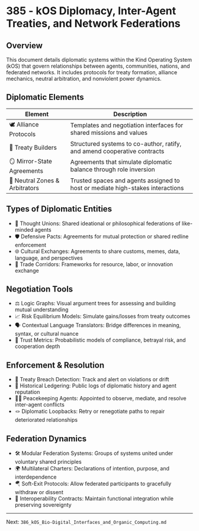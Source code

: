 # 385 - kOS Diplomacy, Inter-Agent Treaties, and Network Federations

## Overview
This document details diplomatic systems within the Kind Operating System (kOS) that govern relationships between agents, communities, nations, and federated networks. It includes protocols for treaty formation, alliance mechanics, neutral arbitration, and nonviolent power dynamics.

## Diplomatic Elements
| Element                    | Description                                                                  |
|----------------------------|------------------------------------------------------------------------------|
| 🕊️ Alliance Protocols         | Templates and negotiation interfaces for shared missions and values           |
| 📜 Treaty Builders            | Structured systems to co-author, ratify, and amend cooperative contracts       |
| 🪞 Mirror-State Agreements     | Agreements that simulate diplomatic balance through role inversion             |
| 🧭 Neutral Zones & Arbitrators| Trusted spaces and agents assigned to host or mediate high-stakes interactions |

## Types of Diplomatic Entities
- 🧠 Thought Unions: Shared ideational or philosophical federations of like-minded agents
- 🛡️ Defensive Pacts: Agreements for mutual protection or shared redline enforcement
- 🌐 Cultural Exchanges: Agreements to share customs, memes, data, language, and perspectives
- 💼 Trade Corridors: Frameworks for resource, labor, or innovation exchange

## Negotiation Tools
- ⚖️ Logic Graphs: Visual argument trees for assessing and building mutual understanding
- 📈 Risk Equilibrium Models: Simulate gains/losses from treaty outcomes
- 🗣️ Contextual Language Translators: Bridge differences in meaning, syntax, or cultural nuance
- 🎲 Trust Metrics: Probabilistic models of compliance, betrayal risk, and cooperation depth

## Enforcement & Resolution
- 🚨 Treaty Breach Detection: Track and alert on violations or drift
- 🧾 Historical Ledgering: Public logs of diplomatic history and agent reputation
- 🧑‍⚖️ Peacekeeping Agents: Appointed to observe, mediate, and resolve inter-agent conflicts
- 🪢 Diplomatic Loopbacks: Retry or renegotiate paths to repair deteriorated relationships

## Federation Dynamics
- 🛠️ Modular Federation Systems: Groups of systems united under voluntary shared principles
- 🌍 Multilateral Charters: Declarations of intention, purpose, and interdependence
- 🪂 Soft-Exit Protocols: Allow federated participants to gracefully withdraw or dissent
- 🧩 Interoperability Contracts: Maintain functional integration while preserving sovereignty

---
Next: `386_kOS_Bio-Digital_Interfaces_and_Organic_Computing.md`

